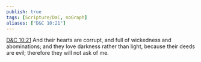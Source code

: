 ```yaml
---
publish: true
tags: [Scripture/DaC, noGraph]
aliases: ["D&C 10:21"]
---
```

[D&C 10:21](https://churchofjesuschrist.org/study/scriptures/dc-testament/dc/10?lang=eng&id=p21#p21) And their hearts are corrupt, and full of wickedness and abominations; and they love darkness rather than light, because their deeds are evil; therefore they will not ask of me.
